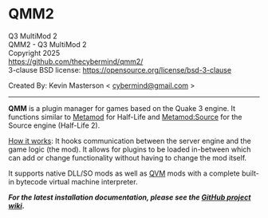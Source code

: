 # QMM2
Q3 MultiMod 2  
QMM2 - Q3 MultiMod 2  
Copyright 2025  
https://github.com/thecybermind/qmm2/  
3-clause BSD license: https://opensource.org/license/bsd-3-clause  

Created By: Kevin Masterson < cybermind@gmail.com >

---

**QMM** is a plugin manager for games based on the Quake 3 engine. It functions similar to [Metamod](http://metamod.org/) for Half-Life and [Metamod:Source](https://www.sourcemm.net/) for the Source engine (Half-Life 2).

[How it works](https://github.com/thecybermind/qmm2/wiki/How-QMM-works): It hooks communication between the server engine and the game logic (the mod). It allows for plugins to be loaded in-between which can add or change functionality without having to change the mod itself.

It supports native DLL/SO mods as well as [QVM](https://github.com/thecybermind/qmm2/wiki/QVM) mods with a complete built-in bytecode virtual machine interpreter.

***For the latest installation documentation, please see the [GitHub project wiki](https://github.com/thecybermind/qmm2/wiki/Installation).***
